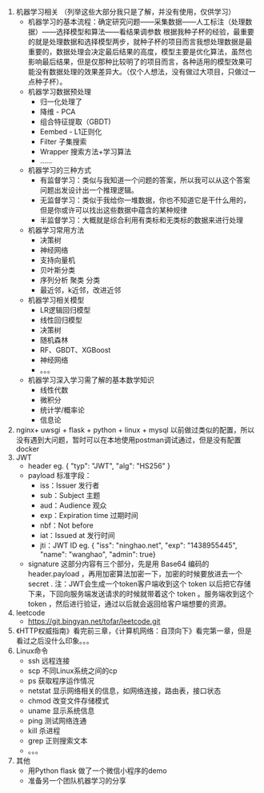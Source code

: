 1. 机器学习相关 （列举这些大部分我只是了解，并没有使用，仅供学习）
   - 机器学习的基本流程：确定研究问题——采集数据——人工标注（处理数据）——选择模型和算法——看结果调参数 根据我种子杯的经验，最重要的就是处理数据和选择模型两步，就种子杯的项目而言我想处理数据是最重要的，数据处理会决定最后结果的高度，模型主要是优化算法，虽然也影响最后结果，但是仅那种比较明了的项目而言，各种适用的模型效果可能没有数据处理的效果差异大。（仅个人想法，没有做过大项目，只做过一点种子杯）。
   - 机器学习数据预处理
     - 归一化处理了
     - 降维 - PCA
     - 组合特征提取（GBDT)
     - Eembed - L1正则化
     - Filter 子集搜索
     - Wrapper 搜索方法+学习算法
     - ......
   - 机器学习的三种方式
     - 有监督学习：类似与我知道一个问题的答案，所以我可以从这个答案问题出发设计出一个推理逻辑。
     - 无监督学习：类似于我给你一堆数据，你也不知道它是干什么用的，但是你或许可以找出这些数据中蕴含的某种规律
     - 半监督学习：大概就是综合利用有类标和无类标的数据来进行处理
   - 机器学习常用方法
     - 决策树
     - 神经网络
     - 支持向量机
     - 贝叶斯分类
     - 序列分析 聚类 分类
     - 最近邻，k近邻，改进近邻
   - 机器学习相关模型
     - LR逻辑回归模型
     - 线性回归模型
     - 决策树
     - 随机森林
     - RF、GBDT、XGBoost
     - 神经网络
     - 。。。
   - 机器学习深入学习需了解的基本数学知识
     - 线性代数
     - 微积分
     - 统计学/概率论
     - 信息论
2. nginx+ uwsgi + flask + python + linux + mysql 以前做过类似的配置，所以没有遇到大问题，暂时可以在本地使用postman调试通过，但是没有配置docker
3. JWT
   - header eg. { "typ": "JWT", "alg": "HS256" }
   - payload 标准字段：
     - iss：Issuer 发行者
     - sub：Subject 主题
     - aud：Audience 观众
     - exp：Expiration time 过期时间
     - nbf：Not before
     - iat：Issued at 发行时间
     - jti：JWT ID eg. { "iss": "ninghao.net", "exp": "1438955445", "name": "wanghao", "admin": true}
   - signature 这部分内容有三个部分，先是用 Base64 编码的 header.payload ，再用加密算法加密一下，加密的时候要放进去一个 secret . 注：JWT会生成一个token客户端收到这个 token 以后把它存储下来，下回向服务端发送请求的时候就带着这个 token 。服务端收到这个 token ，然后进行验证，通过以后就会返回给客户端想要的资源。
4. leetcode
   - <https://git.bingyan.net/tofar/leetcode.git>
5. 《HTTP权威指南》看完前三章，《计算机网络：自顶向下》看完第一章，但是看过之后没什么印象。。。
6. Linux命令
   - ssh 远程连接
   - scp 不同Linux系统之间的cp
   - ps 获取程序运作情况
   - netstat 显示网络相关的信息，如网络连接，路由表，接口状态
   - chmod 改变文件存储模式
   - uname 显示系统信息
   - ping 测试网络连通
   - kill 杀进程
   - grep 正则搜索文本
   - 。。。
7. 其他
   - 用Python flask 做了一个微信小程序的demo
   - 准备另一个团队机器学习的分享
